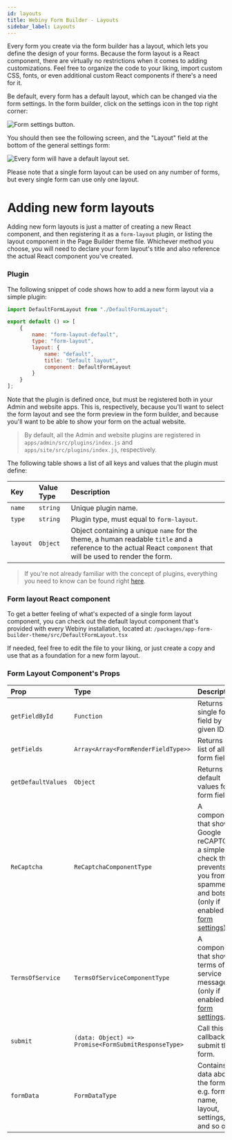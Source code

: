 ```yaml
---
id: layouts
title: Webiny Form Builder - Layouts
sidebar_label: Layouts
---
```


Every form you create via the form builder has a layout, which lets you define the design of your forms. Because the form layout is a React component, there are virtually no restrictions when it comes to adding customizations. Feel free to organize the code to your liking, import custom CSS, fonts, or even additional custom React components if there's a need for it.

Be default, every form has a default layout, which can be changed via the form settings. In the form builder, click on the settings icon in the top right corner:

![Form settings button.](/img/webiny-apps/form-builder/form-layouts/form-settings-icon.png)

You should then see the following screen, and the "Layout" field at the bottom of the general settings form:

![Every form will have a default layout set.](/img/webiny-apps/form-builder/form-layouts/pick-layout-settings.png)

Please note that a single form layout can be used on any number of forms, but every single form can use only one layout.

# Adding new form layouts

Adding new form layouts is just a matter of creating a new React component, and then registering it as a `form-layout` plugin, or listing the layout component in the Page Builder theme file. Whichever method you choose, you will need to declare your form layout's title and also reference the actual React component you've created.

### Plugin

The following snippet of code shows how to add a new form layout via a simple plugin:

```js
import DefaultFormLayout from "./DefaultFormLayout";

export default () => [
    {
        name: "form-layout-default",
        type: "form-layout",
        layout: {
            name: "default",
            title: "Default layout",
            component: DefaultFormLayout
        }
    }
];
```

Note that the plugin is defined once, but must be registered both in your Admin and website apps. This is, respectively, because you'll want to select the form layout and see the form preview in the form builder, and because you'll want to be able to show your form on the actual website.

> By default, all the Admin and website plugins are registered in `apps/admin/src/plugins/index.js` and `apps/site/src/plugins/index.js`, respectively.

The following table shows a list of all keys and values that the plugin must define:

| Key         | Value Type        | Description                                                                                                  |
| :---------- | :---------------- | :----------------------------------------------------------------------------------------------------------- |
| `name`      | `string`          | Unique plugin name.                                                                                          |
| `type`      | `string`          | Plugin type, must equal to `form-layout`.                                                                    |
| `layout`     | `Object`          | Object containing a unique `name` for the theme, a human readable `title` and a reference to the actual React `component` that will be used to render the form. |

> If you're not already familiar with the concept of plugins, everything you need to know can be found right [here](/docs/deep-dive/plugins-crash-course).


### Form layout React component

To get a better feeling of what's expected of a single form layout component, you can check out the default layout component that's provided with every Webiny installation, located at: `/packages/app-form-builder-theme/src/DefaultFormLayout.tsx`

If needed, feel free to edit the file to your liking, or just create a copy and use that as a foundation for a new form layout.

### Form Layout Component's Props

| Prop               | Type                                                | Description                                                                                                                                                                            |
| :----------------- | :-------------------------------------------------- | :------------------------------------------------------------------------------------------------------------------------------------------------------------------------------------- |
| `getFieldById`     | `Function`                                          | Returns a single form field by given ID.                                                                                                                                               |
| `getFields`        | `Array<Array<FormRenderFieldType>>`                 | Returns a list of all form fields.                                                                                                                                                     |
| `getDefaultValues` | `Object`                                            | Returns default values for all form fields.                                                                                                                                            |
| `ReCaptcha`        | `ReCaptchaComponentType`                            | A components that shows Google reCAPTCHA, a simple check that prevents you from spammers and bots (only if enabled via [form settings](/docs/webiny-apps/form-builder/form-settings)). |
| `TermsOfService`   | `TermsOfServiceComponentType`                       | A component that shows terms of service message (only if enabled via [form settings](/docs/webiny-apps/form-builder/form-settings).                                                    |
| `submit`           | `(data: Object) => Promise<FormSubmitResponseType>` | Call this callback to submit the form.                                                                                                                                                 |
| `formData`         | `FormDataType`                                      | Contains data about the form, e.g. form name, layout, settings, and so on.                                                                                                             |
